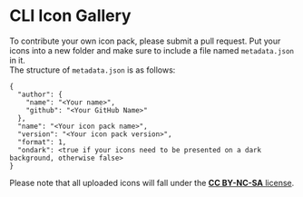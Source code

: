 # CLI Icon Gallery
To contribute your own icon pack, please submit a pull request. Put your icons into a new folder and make sure to include a file named `metadata.json` in it.  
The structure of `metadata.json` is as follows:

```
{
  "author": {
    "name": "<Your name>",
    "github": "<Your GitHub Name>"
  },
  "name": "<Your icon pack name>",
  "version": "<Your icon pack version>",
  "format": 1,
  "ondark": <true if your icons need to be presented on a dark background, otherwise false>
}
```

Please note that all uploaded icons will fall under the [**CC BY-NC-SA** license](https://creativecommons.org/licenses/by-nc-sa/4.0/).
